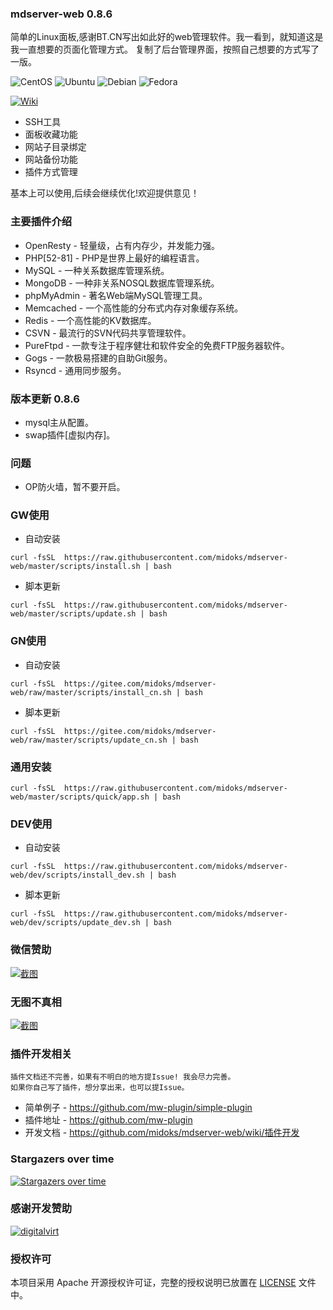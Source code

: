 ### mdserver-web 0.8.6
简单的Linux面板,感谢BT.CN写出如此好的web管理软件。我一看到，就知道这是我一直想要的页面化管理方式。
复制了后台管理界面，按照自己想要的方式写了一版。


![CentOS](https://img.shields.io/badge/LINUX-CentOS-blue?style=for-the-badge&logo=CentOS)
![Ubuntu](https://img.shields.io/badge/LINUX-Ubuntu-blue?style=for-the-badge&logo=Ubuntu)
![Debian](https://img.shields.io/badge/LINUX-Debian-blue?style=for-the-badge&logo=Debian)
![Fedora](https://img.shields.io/badge/LINUX-Fedora-blue?style=for-the-badge&logo=Fedora)

[![Wiki](https://img.shields.io/badge/MW-Wiki-red?style=for-the-badge&logo=wiki)](https://github.com/midoks/mdserver-web/wiki)

* SSH工具
* 面板收藏功能
* 网站子目录绑定
* 网站备份功能
* 插件方式管理

基本上可以使用,后续会继续优化!欢迎提供意见！


### 主要插件介绍
* OpenResty - 轻量级，占有内存少，并发能力强。
* PHP[52-81] - PHP是世界上最好的编程语言。
* MySQL - 一种关系数据库管理系统。
* MongoDB - 一种非关系NOSQL数据库管理系统。
* phpMyAdmin - 著名Web端MySQL管理工具。
* Memcached - 一个高性能的分布式内存对象缓存系统。
* Redis - 一个高性能的KV数据库。
* CSVN - 最流行的SVN代码共享管理软件。
* PureFtpd - 一款专注于程序健壮和软件安全的免费FTP服务器软件。
* Gogs - 一款极易搭建的自助Git服务。
* Rsyncd - 通用同步服务。


### 版本更新 0.8.6
* mysql主从配置。
* swap插件[虚拟内存]。


### 问题
- OP防火墙，暂不要开启。



### GW使用

- 自动安装

```
curl -fsSL  https://raw.githubusercontent.com/midoks/mdserver-web/master/scripts/install.sh | bash
```

- 脚本更新

```
curl -fsSL  https://raw.githubusercontent.com/midoks/mdserver-web/master/scripts/update.sh | bash
```

### GN使用

- 自动安装

```
curl -fsSL  https://gitee.com/midoks/mdserver-web/raw/master/scripts/install_cn.sh | bash
```

- 脚本更新

```
curl -fsSL  https://gitee.com/midoks/mdserver-web/raw/master/scripts/update_cn.sh | bash
```



### 通用安装

```
curl -fsSL  https://raw.githubusercontent.com/midoks/mdserver-web/master/scripts/quick/app.sh | bash
```


### DEV使用

- 自动安装

```
curl -fsSL  https://raw.githubusercontent.com/midoks/mdserver-web/dev/scripts/install_dev.sh | bash
```

- 脚本更新

```
curl -fsSL  https://raw.githubusercontent.com/midoks/mdserver-web/dev/scripts/update_dev.sh | bash
```

### 微信赞助
[![截图](/route/static/img/weixin_zz.jpg)](/route/static/img/weixin_zz.jpg)

### 无图不真相

[![截图](/route/static/mdw.jpg)](/route/static/mdw.jpg)


### 插件开发相关

```
插件文档还不完善，如果有不明白的地方提Issue! 我会尽力完善。
如果你自己写了插件，想分享出来，也可以提Issue。
```

- 简单例子 - https://github.com/mw-plugin/simple-plugin 
- 插件地址 - https://github.com/mw-plugin
- 开发文档 - https://github.com/midoks/mdserver-web/wiki/插件开发


### Stargazers over time

[![Stargazers over time](https://starchart.cc/midoks/mdserver-web.svg)](https://starchart.cc/midoks/mdserver-web)


### 感谢开发赞助

[![digitalvirt](https://digitalvirt.com/templates/BlueWhite/img/logo-dark.svg)](https://digitalvirt.com/)

### 授权许可

本项目采用 Apache 开源授权许可证，完整的授权说明已放置在 [LICENSE](https://github.com/midoks/mdserver-web/blob/master/LICENSE) 文件中。

